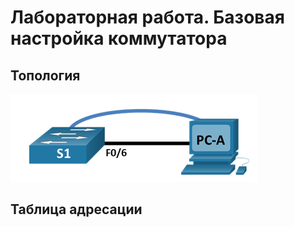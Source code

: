 # Лабораторная работа. Базовая настройка коммутатора 

## Топология

![](picture/1.PNG)
## Таблица адресации
